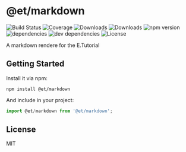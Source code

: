 # @et/markdown

![Build Status](https://img.shields.io/travis/DavidSichau/@et/markdown.svg)
![Coverage](https://img.shields.io/coveralls/DavidSichau/@et/markdown.svg)
![Downloads](https://img.shields.io/npm/dm/@et/markdown.svg)
![Downloads](https://img.shields.io/npm/dt/@et/markdown.svg)
![npm version](https://img.shields.io/npm/v/@et/markdown.svg)
![dependencies](https://img.shields.io/david/DavidSichau/@et/markdown.svg)
![dev dependencies](https://img.shields.io/david/dev/DavidSichau/@et/markdown.svg)
![License](https://img.shields.io/npm/l/@et/markdown.svg)

A markdown rendere for the E.Tutorial

## Getting Started

Install it via npm:

```shell
npm install @et/markdown
```

And include in your project:

```javascript
import @et/markdown from '@et/markdown';
```

## License

MIT
